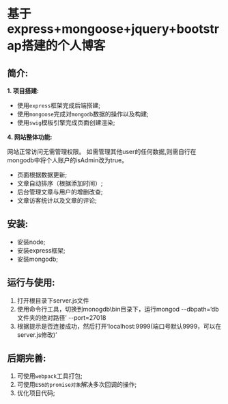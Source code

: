 
基于express+mongoose+jquery+bootstrap搭建的个人博客
========================================

简介:
---------------

**1. 项目搭建:**
  * 使用`express`框架完成后端搭建;
  * 使用`mongoose`完成对`mongodb`数据的操作以及构建;
  * 使用`swig`模板引擎完成页面创建渲染;


**4. 网站整体功能:**

  网站正常访问无需管理权限。
  如需管理其他user的任何数据,则需自行在mongodb中将个人账户的isAdmin改为true。

  * 页面根据数据更新;
  * 文章自动排序（根据添加时间）;
  * 后台管理文章与用户的增删改查;
  * 文章访客统计以及文章的评论;

安装:
----
- 安装node;
- 安装express框架;
- 安装mongodb;

运行与使用:
----
1. 打开根目录下server.js文件
2. 使用命令行工具，切换到monogdb\bin目录下，运行mongod --dbpath=‘db文件夹的绝对路径’ --port=27018
3. 根据提示是否连接成功，然后打开‘localhost:9999(端口号默认9999，可以在server.js修改)’


后期完善:
-------
1. 可使用`webpack`工具打包;
2. 可使用`ES6的promise对象`解决多次回调的操作;
3. 优化项目代码;
